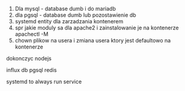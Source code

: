 1. Dla mysql - database dumb i do mariadb
2. dla pgsql - database dumb lub pozostawienie db
3. systemd entity dla zarzadzania kontenerem
6. spr jakie moduly sa dla apache2 i zainstalowanie je na kontenerze apachectl -M
7. chown plikow na usera i zmiana usera ktory jest defaultowo na kontenerze

dokonczyc nodejs

influx db
pgsql
redis

systemd to always run service
